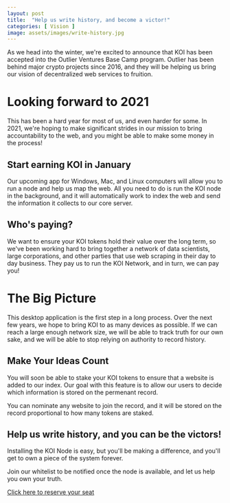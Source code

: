 ```yaml
---
layout: post
title:  "Help us write history, and become a victor!"
categories: [ Vision ]
image: assets/images/write-history.jpg
---
```


As we head into the winter, we're excited to announce that KOI has been accepted into the Outlier Ventures Base Camp program. Outlier has been behind major crypto projects since 2016, and they will be helping us bring our vision of decentralized web services to fruition.

# Looking forward to 2021
This has been a hard year for most of us, and even harder for some. In 2021, we're hoping to make significant strides in our mission to bring accountability to the web, and you might be able to make some money in the process!

## Start earning KOI in January
Our upcoming app for Windows, Mac, and Linux computers will allow you to run a node and help us map the web. All you need to do is run the KOI node in the background, and it will automatically work to index the web and send the information it collects to our core server. 

## Who's paying?
We want to ensure your KOI tokens hold their value over the long term, so we've been working hard to bring together a network of data scientists, large corporations, and other parties that use web scraping in their day to day business. They pay us to run the KOI Network, and in turn, we can pay you!

# The Big Picture
This desktop application is the first step in a long process. Over the next few years, we hope to bring KOI to as many devices as possible. If we can reach a large enough network size, we will be able to track truth for our own sake, and we will be able to stop relying on authority to record history. 

## Make Your Ideas Count
You will soon be able to stake your KOI tokens to ensure that a website is added to our index. Our goal with this feature is to allow our users to decide which information is stored on the permenant record.

You can nominate any website to join the record, and it will be stored on the record proportional to how many tokens are staked.

## Help us write history, and you can be the victors!
Installing the KOI Node is easy, but you'll be making a difference, and you'll get to own a piece of the system forever. 

Join our whitelist to be notified once the node is available, and let us help you own your truth.

<a href="https://xyz.us2.list-manage.com/subscribe?u=9842d27bd152b5314774b184c&id=0d4d6aff75">Click here to reserve your seat</a>